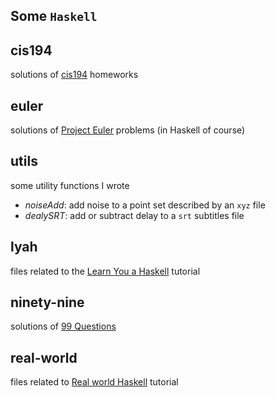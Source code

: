Some `Haskell`
-----------

## cis194
solutions of [cis194](http://www.seas.upenn.edu/%7Ecis194/lectures.html) homeworks

## euler

solutions of [Project Euler](http://projecteuler.net) problems (in Haskell of course)

## utils

some  utility functions I wrote

* *noiseAdd*: add noise to a point set described by an `xyz` file
* *dealySRT*: add or subtract delay to a `srt` subtitles file

## lyah

files related to the [Learn You a Haskell](http://learnyouahaskell.com) tutorial

## ninety-nine

solutions of [99 Questions](http://www.haskell.org/haskellwiki/99_questions)


## real-world

files related to [Real world Haskell](http://book.realworldhaskell.org/) tutorial
